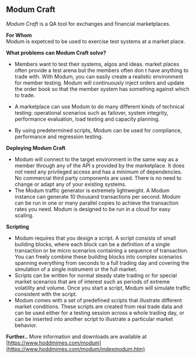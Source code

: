 ## Modum Craft

_Modum Craft_  is a QA tool for exchanges and financial marketplaces.

**For Whom**  
Modum is expetced to be used to exercise test systems at a market place.  
  
**What problems can Modum Craft solve?**  

-   Members want to test their systems, algos and ideas. market places often provide a test arena   but the members often don t have anything to trade with. With Modum, you can easily create a realistic environment for member testing. Modum will continuously inject orders and update the order book so that the member system has something against which to trade.

-   A marketplace can use Modum to do many different kinds of technical testing: operational scenarios such as failover, system integrity, performance evaluation, load testing and capacity planning.
-   By using predetermined scripts, Modum can be used for compliance, performance and regression testing.

**Deploying Modum Craft**

-   Modum will connect to the target environment in the same way as a member through any of the API s provided by the marketplace. It does not need any privileged access and has a minimum of dependencies. No commercial third party components are used. There is no need to change or adapt any of your existing systems.
-   The Modum traffic generator is extremely lightweight. A Modum instance can generate 10 thousand transactions per second. Modum can be run in one or many parallel copies to achieve the transaction rates you need. Modum is designed to be run in a cloud for easy scaling.

**Scripting**

-   Modum requires that you design a script. A script consists of small building blocks, where each block can be a definition of a single transaction or be micro scenarios containing a sequence of transaction. You can freely combine these building blocks into complex scenarios spanning everything from seconds to a full trading day and covering the simulation of a single instrument or the full market.
-   Scripts can be written for normal steady state trading or for special market scenarios that are of interest such as periods of extreme volatility and volume. Once you start a script, Modum will simulate traffic consistent with the script.
-   Modum comes with a set of predefined scripts that illustrate different market conditions. These scripts are created from real trade data and can be used either for a testing session across a whole trading day, or can be inserted into another script to illustrate a particular market behavior.


**Further..**
More information and downloads  are available at [https://www.hoddmimes.com/modum](https://www.hoddmimes.com/modum/indexmodum.htm)

